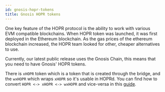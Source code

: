```yaml
---
id: gnosis-hopr-tokens
title: Gnosis HOPR tokens
---
```


One key feature of the HOPR protocol is the ability to work with various EVM compatible blockchains.
When HOPR token was launched, it was first deployed in the Ethereum blockchain.
As the gas prices of the ethereum blockchain increased, the HOPR team looked for other, cheaper alternatives to use.

Currently, our latest public release uses the Gnosis Chain, this means that you need to have Gnosis' HOPR tokens.

There is `xHOPR` token which is a token that is created through the bridge, and the `wxHOPR` which wraps `xHOPR` so it's usable in HOPRd. You can find how to convert `HOPR <-> xHOPR <-> wxHOPR` and vice-versa in this [guide](https://docs.hoprnet.org/staking/convert-hopr).
